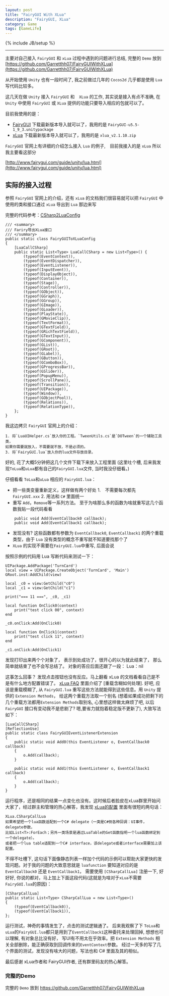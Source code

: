 ```yaml
---
layout: post
title: "FairyGUI With XLua"
description: "FairyGUI, XLua"
category: Game
tags: [GameLife]
---
```


{% include JB/setup %}


--------------------------

主要对自己接入 `FairyGUI` 和 `xLua` 过程中遇到的问题进行总结, 完整的 `Demo` 放到 [https://github.com/Garretthh07/FairyGUIWithXLua](https://github.com/Garretthh07/FairyGUIWithXLua)

从开始使用 `Unity` 也有一段时间了, 我之前做过几年的 `Cocos2d` 几乎都是使用 `Lua` 写代码比较多。

这几天在做 `Unity` 接入 `FairyGUI` 和　`XLua` 的工作, 其实说是接入有点不准确, 在 `Unity` 中使用 `FairyGUI` 或 `XLua` 提供的功能只要导入相应的包就可以了。

目前我使用的是：

- [FairyGUI](https://github.com/fairygui/FairyGUI-unity/releases "FairyGUI") 下载最新版本导入就可以了，我用的是 `FairyGUI-u5.5-1_9_3.unitypackage`
- [xLua](https://github.com/Tencent/xLua/releases "xLua") 下载最新版本导入就可以了，我用的是 `xlua_v2.1.10.zip`


`FairyGUI` 官网上有详细的介绍怎么接入 `Lua` 的例子,　目前我接入的是 `xLua` 所以我主要看这部分

[http://www.fairygui.com/guide/unity/lua.html](http://www.fairygui.com/guide/unity/lua.html)

## 实际的接入过程

参照 `FairyGUI` 官网上的介绍，还有 `xLua` 的文档我们很容易就可以把 `FairyGUI` 中使用的类和接口通过 `xLua` 导出到 `Lua` 那边来写

完整的代码参考：[CSharp2LuaConfig](https://github.com/Garretthh07/FairyGUIWithXLua/blob/master/Assets/Scripts/CSharp2LuaConfig.cs)

```
/// <summary>  
/// Fariry导出XLua接口  
/// </summary>  
public static class FairyGUIToXLuaConfig
{
    [LuaCallCSharp]
    public static List<Type> LuaCallCSharp = new List<Type>() {
        (typeof(EventContext)),
        (typeof(EventDispatcher)),
        (typeof(EventListener)),
        (typeof(InputEvent)),
        (typeof(DisplayObject)),
        (typeof(Container)),
        (typeof(Stage)),
        (typeof(Controller)),
        (typeof(GObject)),
        (typeof(GGraph)),
        (typeof(GGroup)),
        (typeof(GImage)),
        (typeof(GLoader)),
        (typeof(PlayState)),
        (typeof(GMovieClip)),
        (typeof(TextFormat)),
        (typeof(GTextField)),
        (typeof(GRichTextField)),
        (typeof(GTextInput)),
        (typeof(GComponent)),
        (typeof(GList)),
        (typeof(GRoot)),
        (typeof(GLabel)),
        (typeof(GButton)),
        (typeof(GComboBox)),
        (typeof(GProgressBar)),
        (typeof(GSlider)),
        (typeof(PopupMenu)),
        (typeof(ScrollPane)),
        (typeof(Transition)),
        (typeof(UIPackage)),
        (typeof(Window)),
        (typeof(GObjectPool)),
        (typeof(Relations)),
        (typeof(RelationType)),
    };
}
```

我这边拷贝 `FairyGUI` 官网上的介绍：

    1. 将`LuaUIHelper.cs`放入你的工程。`TweenUtils.cs`是`DOTween`的一个辅助工具类，
    如果你需要就放入，不需要就不放，不是必须的。
    3. 将`FairyGUI.lua`放入你的lua文件存放目录。

好的, 花了大概5分钟把这几个文件下载下来放入工程里面 (这里吐个槽, 后来我发现`ToLua`和`uLua`都有自己的`FairyGUI.lua`文件, 当时我没仔细看。)

仔细看看 `ToLua`和`uLua` 相应的 `FairyGUI.lua`：

- 把一些类变量重新定义，这样做有两个好处 1.　不需要每次都先　`FairyGUI.xxx` 2. 用法和 `C#` 里面统一
- 重写 `Add`，`Remove`等一系列方法。 至于为啥那么多的函数为啥就重写这几个函数我贴一段代码看看

```
    public void Add(EventCallback0 callback);
    public void Add(EventCallback1 callback);
```

- 发现没有? 这些函数都有参数为 `EventCallback0`, `EventCallback1` 的两个重载类型，由于 `Lua` 没有类型的概念不重写就不知道要找那个了
- `XLua` 的实现不需要在`FairyGUI.lua`中重写, 后面会说

按照示例的代码用 Lua 写断代码来测试一下：

```
UIPackage.AddPackage('TurnCard')
local view = UIPackage.CreateObject('TurnCard', 'Main')
GRoot.inst:AddChild(view)

local _c0 = view:GetChild("c0")
local _c1 = view:GetChild("c1")

print("=== 11 ===", _c0, _c1)

local function OnClick0(context)
    print("test click 00", context)
end

_c0.onClick:Add(OnClick0)

local function OnClick1(context)
    print("test click 11", context)
end

_c1.onClick:Add(OnClick1)
```

发现打印出来两个个对象了， 表示到处成功了，很开心的以为就此结束了， 那么简单就结束了也不会写总结了。
对象的答应后面还跟了一段： Lua：nil

这事怎么回事？ 发现点击按钮也没有反应。马上翻看 xLua 的文档看看自己是不是有什么地方配置错误了。 [xLua FAQ](https://github.com/Tencent/xLua/blob/master/Assets/XLua/Doc/faq.md) 里面介绍了 [重载含糊如何处理]. 好吧, 应该是重载模糊了, 从 `FairyGUI.lua` 重写这些方法就能得到这些信息。用 `Unity` 提供的 `Extension Methods`， 给这两个重载方法取一个别名 (想着如果成功把剩下的几个重载方法都用`Extension Methods`取别名, 心里想这样做太麻烦了吧, 以后 `FairyGUI` 接口有变动我不是悲剧了? 嗯,要省力就抱着稳定版不更新了), 大致写法如下：


```
[LuaCallCSharp]
[ReflectionUse]
public static class FairyGUIEventListenerExtension
{
    public static void Add0(this EventListener o, EventCallback0 callback)
    {
        o.Add(callback);
    }

    public static void Add1(this EventListener o, EventCallback1 callback)
    {
        o.Add(callback);
    }
}
```

运行程序，还是相同的结果一点变化也没有。这时候后者脸皮在xLua群里开始问大家了，经过群主和管理的热心解答，我发现 [xLua的配置](https://github.com/Tencent/xLua/blob/master/Assets/XLua/Doc/configure.md) 里面有很短的两句话：

    XLua.CSharpCallLua
    如果希望把一个lua函数适配到一个C# delegate（一类是C#侧各种回调：UI事件，delegate参数，
    比如List<T>:ForEach；另外一类场景是通过LuaTable的Get函数指明一个lua函数绑定到一个delegate）。
    或者把一个lua table适配到一个C# interface，该delegate或者interface需要加上该配置。

不得不吐槽下, 这句话下面像静态列表一样加个代码的示例可以帮助大家更快的发现问题。对于我的问题的大致意思就是 `luafunction` 要知道对应的是 `EventCallback0` 还是 `EventCallback1`， 需要使用 `[CSharpCallLua]` 注册一下, 好好好, 你说的都对，马上加上下面这段代码(这就是为啥对于`xLua`不需要`FairyGUI.lua`的原因)：

```
[CSharpCallLua]
public static List<Type> CSharpCallLua = new List<Type>()
{
    (typeof(EventCallback0)),
    (typeof(EventCallback1)),
};
```

运行测试，神奇的事情发生了，点击的测试逻辑通了。 后来我观察了下 `ToLua`和`uLua`的`FairyGUI.lua`都只是用到了`EventCallback1`这种委托来处理回掉, 想想也可以理解, 有对象总比没有好， 写UI有不用太在乎效率。把 `Extension Methods` 相关全部删除，能正确获取到回调传来的`EventContext`参数。 经过一天多的写了几个界面的测试，发现没有啥大的问题，写法也和 C# 里面及其的相似。

最后感谢 xLua作者和 FairyGUI作者, 还有群里码友的热心解答。

### 完整的Demo
完整的 `Demo` 放到 https://github.com/Garretthh07/FairyGUIWithXLua
